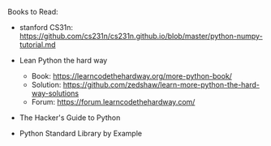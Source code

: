 Books to Read:

 * stanford CS31n: https://github.com/cs231n/cs231n.github.io/blob/master/python-numpy-tutorial.md

 * Lean Python the hard way
    * Book:     https://learncodethehardway.org/more-python-book/
    * Solution: https://github.com/zedshaw/learn-more-python-the-hard-way-solutions
    * Forum:    https://forum.learncodethehardway.com/
    
 * The Hacker's Guide to Python
 * Python Standard Library by Example
 
 
